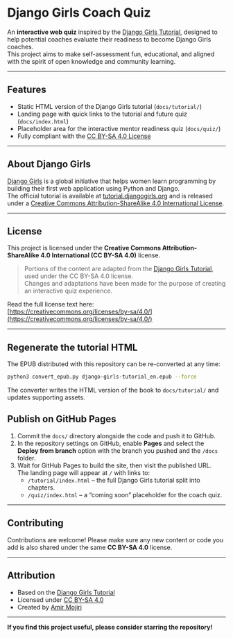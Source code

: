 # Django Girls Coach Quiz

An **interactive web quiz** inspired by the [Django Girls Tutorial](https://tutorial.djangogirls.org/), designed to help potential coaches evaluate their readiness to become Django Girls coaches.  
This project aims to make self-assessment fun, educational, and aligned with the spirit of open knowledge and community learning.

---

## Features

- Static HTML version of the Django Girls tutorial (`docs/tutorial/`)
- Landing page with quick links to the tutorial and future quiz (`docs/index.html`)
- Placeholder area for the interactive mentor readiness quiz (`docs/quiz/`)
- Fully compliant with the [CC BY-SA 4.0 License](https://creativecommons.org/licenses/by-sa/4.0/)

---

## About Django Girls

[Django Girls](https://djangogirls.org/) is a global initiative that helps women learn programming by building their first web application using Python and Django.  
The official tutorial is available at [tutorial.djangogirls.org](https://tutorial.djangogirls.org/) and is released under a [Creative Commons Attribution-ShareAlike 4.0 International License](https://creativecommons.org/licenses/by-sa/4.0/).

---

## License

This project is licensed under the **Creative Commons Attribution-ShareAlike 4.0 International (CC BY-SA 4.0)** license.

> Portions of the content are adapted from the [Django Girls Tutorial](https://tutorial.djangogirls.org/), used under the CC BY-SA 4.0 license.  
> Changes and adaptations have been made for the purpose of creating an interactive quiz experience.

Read the full license text here:  
[https://creativecommons.org/licenses/by-sa/4.0/](https://creativecommons.org/licenses/by-sa/4.0/)

---

## Regenerate the tutorial HTML

The EPUB distributed with this repository can be re-converted at any time:

```bash
python3 convert_epub.py django-girls-tutorial_en.epub --force
```

The converter writes the HTML version of the book to `docs/tutorial/` and updates supporting assets.

## Publish on GitHub Pages

1. Commit the `docs/` directory alongside the code and push it to GitHub.
2. In the repository settings on GitHub, enable **Pages** and select the **Deploy from branch** option with the branch you pushed and the `/docs` folder.
3. Wait for GitHub Pages to build the site, then visit the published URL.  
   The landing page will appear at `/` with links to:
   - `/tutorial/index.html` – the full Django Girls tutorial split into chapters.
   - `/quiz/index.html` – a “coming soon” placeholder for the coach quiz.

---

## Contributing

Contributions are welcome!
Please make sure any new content or code you add is also shared under the same **CC BY-SA 4.0** license.

---

## Attribution

- Based on the [Django Girls Tutorial](https://tutorial.djangogirls.org/)
- Licensed under [CC BY-SA 4.0](https://creativecommons.org/licenses/by-sa/4.0/)
- Created by [Amir Mojiri](https://github.com/amirmojiry)

---

**If you find this project useful, please consider starring the repository!**
